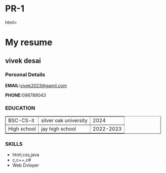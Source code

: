 # PR-1
html><head>
		<title>
			My Resume
		</title>
	</head>
	<body>
		<h1>My resume</h1>
		<h2>vivek desai </h2>
		<h3> Personal Details</h3>
		<p><b>EMAIL:</b>vivek2023@gamil.com</p>
		<p><b>PHONE:</b>098789043</p>
		<h3>EDUCATION</h3>
		<table border="1">
		<tbody><tr>
			<td>BSC-CS-it</td>
			<td>silver oak university</td>
			<td>2024</td>
		</tr>
		<tr>
			<td>High school</td>
			<td>jay high school</td>
			<td>2022-2023</td>
		</tr>
		</tbody></table>
		<h3>SKILLS</h3>
		<ul>
			<li>html,css,java</li>
			<li>c,c++,c#</li>
			<li>Web Dvloper</li>
		</ul>
	
</body></html>
